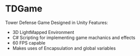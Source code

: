 # TDGame
Tower Defense Game Designed in Unity
Features:
+ 3D LightMapped Environment
+ C# Scripting for implementing game machanics and effects
+ 60 FPS capable
+ Makes uses of Encapsulation and global variables 
